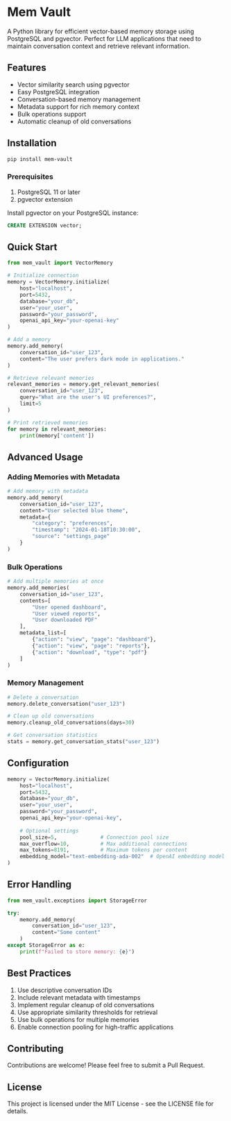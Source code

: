 # Mem Vault

A Python library for efficient vector-based memory storage using PostgreSQL and pgvector. Perfect for LLM applications that need to maintain conversation context and retrieve relevant information.

## Features

- Vector similarity search using pgvector
- Easy PostgreSQL integration
- Conversation-based memory management
- Metadata support for rich memory context
- Bulk operations support
- Automatic cleanup of old conversations

## Installation

```bash
pip install mem-vault
```

### Prerequisites

1. PostgreSQL 11 or later
2. pgvector extension

Install pgvector on your PostgreSQL instance:
```sql
CREATE EXTENSION vector;
```

## Quick Start

```python
from mem_vault import VectorMemory

# Initialize connection
memory = VectorMemory.initialize(
    host="localhost",
    port=5432,
    database="your_db",
    user="your_user",
    password="your_password",
    openai_api_key="your-openai-key"
)

# Add a memory
memory.add_memory(
    conversation_id="user_123",
    content="The user prefers dark mode in applications."
)

# Retrieve relevant memories
relevant_memories = memory.get_relevant_memories(
    conversation_id="user_123",
    query="What are the user's UI preferences?",
    limit=5
)

# Print retrieved memories
for memory in relevant_memories:
    print(memory['content'])
```

## Advanced Usage

### Adding Memories with Metadata

```python
# Add memory with metadata
memory.add_memory(
    conversation_id="user_123",
    content="User selected blue theme",
    metadata={
        "category": "preferences",
        "timestamp": "2024-01-18T10:30:00",
        "source": "settings_page"
    }
)
```

### Bulk Operations

```python
# Add multiple memories at once
memory.add_memories(
    conversation_id="user_123",
    contents=[
        "User opened dashboard",
        "User viewed reports",
        "User downloaded PDF"
    ],
    metadata_list=[
        {"action": "view", "page": "dashboard"},
        {"action": "view", "page": "reports"},
        {"action": "download", "type": "pdf"}
    ]
)
```

### Memory Management

```python
# Delete a conversation
memory.delete_conversation("user_123")

# Clean up old conversations
memory.cleanup_old_conversations(days=30)

# Get conversation statistics
stats = memory.get_conversation_stats("user_123")
```

## Configuration

```python
memory = VectorMemory.initialize(
    host="localhost",
    port=5432,
    database="your_db",
    user="your_user",
    password="your_password",
    openai_api_key="your-openai-key",
    
    # Optional settings
    pool_size=5,              # Connection pool size
    max_overflow=10,          # Max additional connections
    max_tokens=8191,          # Maximum tokens per content
    embedding_model="text-embedding-ada-002"  # OpenAI embedding model
)
```

## Error Handling

```python
from mem_vault.exceptions import StorageError

try:
    memory.add_memory(
        conversation_id="user_123",
        content="Some content"
    )
except StorageError as e:
    print(f"Failed to store memory: {e}")
```

## Best Practices

1. Use descriptive conversation IDs
2. Include relevant metadata with timestamps
3. Implement regular cleanup of old conversations
4. Use appropriate similarity thresholds for retrieval
5. Use bulk operations for multiple memories
6. Enable connection pooling for high-traffic applications

## Contributing

Contributions are welcome! Please feel free to submit a Pull Request.

## License

This project is licensed under the MIT License - see the LICENSE file for details.
